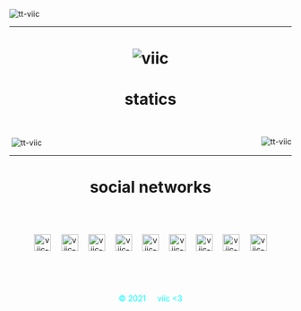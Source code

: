 <p align="left"> <img src="https://komarev.com/ghpvc/?username=tt-viic&label=Profile%20views&color=7a93c4&style=flat" alt="tt-viic" /> </p>
<hr>



<h1 align = "center"> <img src="https://user-images.githubusercontent.com/78870476/137008700-2fe715d8-74a8-4a14-903a-b99ae14350f2.gif" alt="viic" />
 
 

  
<h1 align = "center">statics</h1>
 
⠀
 
<p><img align="right" src="https://github-readme-stats.vercel.app/api/top-langs?username=tt-viic&show_icons=true&locale=en&layout=compact" alt="tt-viic" /></p>

<p>&nbsp;<img align="center" src="https://github-readme-stats.vercel.app/api?username=tt-viic&show_icons=true&locale=en" alt="tt-viic" /></p>
<hr>
 
  
  
  
<h1 align = "center">social networks</h1>
<br>
 ⠀
<p align = "center">
<a href="https://discord.gg/VGFF7gZHK2" target="blank"><img align="center" src="https://user-images.githubusercontent.com/78870476/137012074-f05e771b-5b39-4252-9687-2f53991f86e8.png" alt="viic-disc" height="30" width="30" /></a>
⠀
<a href="https://twitter.com/viic_deb" target="blank"><img align="center" src="https://user-images.githubusercontent.com/78870476/137014268-66f3f63f-b4b1-4d1f-8fa3-901d424d8d2b.png" alt="viic-twit" height="30" width="30" /></a>
⠀
<a href="https://es.stackoverflow.com/users/253252/viic" target="blank"><img align="center" src="https://user-images.githubusercontent.com/78870476/137021657-41ea14c1-d094-409e-9558-255fab342d42.png" alt="viic-stack" height="30" width="30" /></a>
⠀
<a href="https://instagram.com/viiictor.5" target="blank"><img align="center" src="https://user-images.githubusercontent.com/78870476/137021571-c6952fba-b9e2-4627-b590-9256a49029cf.png" alt="viic-ig" height="30" width="30" /></a>
⠀
<a href="https://www.youtube.com/channel/UCIdEbfX6Pl6q-SMFI_l0L9Q" target="blank"><img align="center" src="https://user-images.githubusercontent.com/78870476/137021596-fbf749b2-1ec0-4fd8-a314-0565dde66356.png" alt="viic-yt" height="30" width="30" /></a>
⠀
<a href="https://www.twitch.tv/viic_deb" target="blank"><img align="center" src="https://user-images.githubusercontent.com/78870476/137021592-0022dd22-c686-4fc1-97a6-20c44842c7a5.png" alt="viic-twitch" height="30" width="30" /></a>
⠀
<a href="https://www.tiktok.com/@viic.deb?" target="blank"><img align="center" src="https://user-images.githubusercontent.com/78870476/137021590-1ea595b2-9c06-4db0-bb3c-2c3776faec12.png" alt="viic-tiktok" height="30" width="30" /></a>
⠀
<a href="https://github.com/tt-viic/" target="blank"><img align="center" src="https://user-images.githubusercontent.com/78870476/137021567-fe03b1a6-1800-4d6a-9dea-357dc67d00b9.png" alt="viic-gith" height="30" width="30" /></a>
⠀
<a href="https://open.spotify.com/user/216azmq5llxlo3zsmhnkwnodi?si=ba3112ac13374edb" target="blank"><img align="center" src="https://user-images.githubusercontent.com/78870476/137021583-67ec0129-6e6c-4f42-b193-2b07f34ee1f7.png" alt="viic-spoty" height="30" width="30" /></a>
</p>
<br>

 ⠀
 ⠀
 ⠀
<p align = "center" style = "color: cyan">© 2021⠀⠀viic <3</p>
